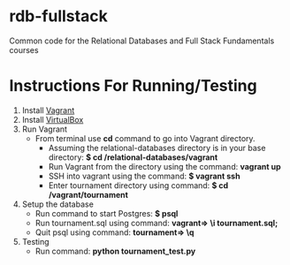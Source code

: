 rdb-fullstack
=============

Common code for the Relational Databases and Full Stack Fundamentals courses

Instructions For Running/Testing
================================

1. Install [Vagrant](https://www.vagrantup.com/)
2. Install [VirtualBox](https://www.virtualbox.org/)
3. Run Vagrant
	* From terminal use **cd** command to go into Vagrant directory.
		* Assuming the relational-databases directory is in your base directory:
			**$ cd /relational-databases/vagrant**
		* Run Vagrant from the directory using the command:
			**vagrant up**
		* SSH into vagrant using the command:
			**$ vagrant ssh**
		* Enter tournament directory using command:
			**$ cd /vagrant/tournament**
3. Setup the database
	* Run command to start Postgres:
		**$ psql**
	* Run tournament.sql using command:
		**vagrant=> \i tournament.sql;**
	* Quit psql using command:
		**tournament=> \q**
4. Testing
	* Run command:
		**python tournament_test.py**
